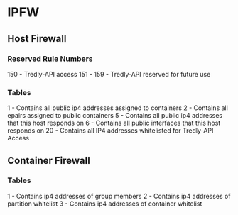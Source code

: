 # IPFW

## Host Firewall

### Reserved Rule Numbers
150 - Tredly-API access
151 - 159 - Tredly-API reserved for future use

### Tables
1 - Contains all public ip4 addresses assigned to containers
2 - Contains all epairs assigned to public containers
5 - Contains all public ip4 addresses that this host responds on
6 - Contains all public interfaces that this host responds on
20 - Contains all IP4 addresses whitelisted for Tredly-API Access

## Container Firewall

### Tables
1 - Contains ip4 addresses of group members
2 - Contains ip4 addresses of partition whitelist
3 - Contains ip4 addresses of container whitelist